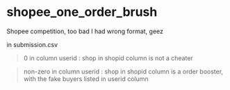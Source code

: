 # shopee_one_order_brush
Shopee competition, too bad I had wrong format, geez

 in submission.csv
 > 0 in column userid           : shop in shopid column is not a cheater
 
 > non-zero in column userid    : shop in shopid column is a order booster, with the fake buyers listed in userid column
